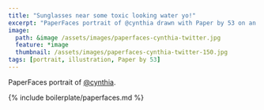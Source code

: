 ```yaml
---
title: "Sunglasses near some toxic looking water yo!"
excerpt: "PaperFaces portrait of @cynthia drawn with Paper by 53 on an iPad."
image: 
  path: &image /assets/images/paperfaces-cynthia-twitter.jpg 
  feature: *image
  thumbnail: /assets/images/paperfaces-cynthia-twitter-150.jpg
tags: [portrait, illustration, Paper by 53]
---
```


PaperFaces portrait of [@cynthia](https://twitter.com/cynthia).

{% include boilerplate/paperfaces.md %}
